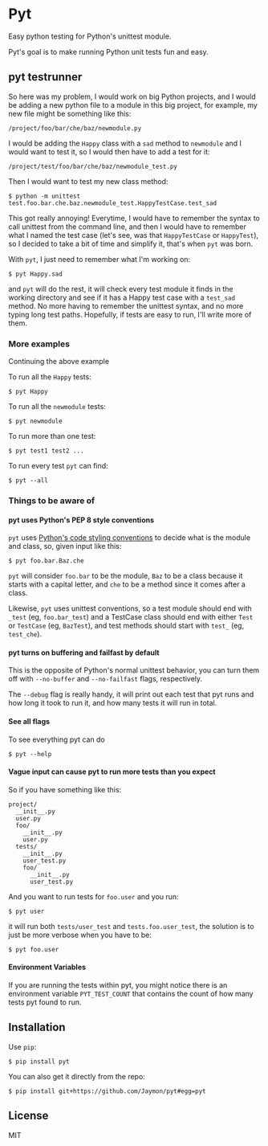 # Pyt 

Easy python testing for Python's unittest module.

Pyt's goal is to make running Python unit tests fun and easy.


## pyt testrunner

So here was my problem, I would work on big Python projects, and I would be adding a new python file to a module in this big project, for example, my new file might be something like this:

    /project/foo/bar/che/baz/newmodule.py

I would be adding the `Happy` class with a `sad` method to `newmodule` and I would want to test it, so I would then have to add a test for it:

    /project/test/foo/bar/che/baz/newmodule_test.py

Then I would want to test my new class method:

    $ python -m unittest test.foo.bar.che.baz.newmodule_test.HappyTestCase.test_sad

This got really annoying! Everytime, I would have to remember the syntax to call unittest from the command line, and then I would have to remember what I named the test case (let's see, was that `HappyTestCase` or `HappyTest`), so I decided to take a bit of time and simplify it, that's when `pyt` was born.

With `pyt`, I just need to remember what I'm working on:

    $ pyt Happy.sad

and `pyt` will do the rest, it will check every test module it finds in the working directory and see if it has a Happy test case with a `test_sad` method. No more having to remember the unittest syntax, and no more typing long test paths. Hopefully, if tests are easy to run, I'll write more of them.


### More examples

Continuing the above example

To run all the `Happy` tests:

    $ pyt Happy

To run all the `newmodule` tests:

    $ pyt newmodule

To run more than one test:

    $ pyt test1 test2 ...

To run every test `pyt` can find:

    $ pyt --all


### Things to be aware of

#### pyt uses Python's PEP 8 style conventions

`pyt` uses [Python's code styling conventions](http://www.python.org/dev/peps/pep-0008/) to decide what is the module and class, so, given input like this:

    $ pyt foo.bar.Baz.che

`pyt` will consider `foo.bar` to be the module, `Baz` to be a class because it starts with a capital letter, and `che` to be a method since it comes after a class.

Likewise, `pyt` uses unittest conventions, so a test module should end with `_test` (eg, `foo.bar_test`) and a TestCase class should end with either `Test` or `TestCase` (eg, `BazTest`), and test methods should start with `test_` (eg, `test_che`).


#### pyt turns on buffering and failfast by default

This is the opposite of Python's normal unittest behavior, you can turn them off with `--no-buffer` and `--no-failfast` flags, respectively.

The `--debug` flag is really handy, it will print out each test that pyt runs and how long it took to run it, and how many tests it will run in total.


#### See all flags

To see everything pyt can do

    $ pyt --help


#### Vague input can cause pyt to run more tests than you expect

So if you have something like this:

    project/
      __init__.py
      user.py
      foo/
        __init__.py
        user.py
      tests/
        __init__.py
        user_test.py
        foo/
          __init__.py
          user_test.py

And you want to run tests for `foo.user` and you run:

    $ pyt user

it will run both `tests/user_test` and `tests.foo.user_test`, the solution is to just be more verbose when you have to be:

    $ pyt foo.user


#### Environment Variables

If you are running the tests within pyt, you might notice there is an environment variable `PYT_TEST_COUNT` that contains the count of how many tests pyt found to run.


## Installation

Use `pip`:

    $ pip install pyt

You can also get it directly from the repo:

    $ pip install git+https://github.com/Jaymon/pyt#egg=pyt


## License

MIT

